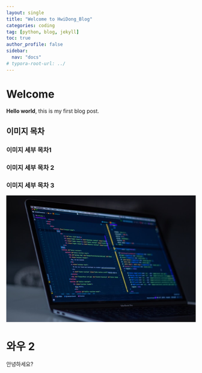 ```yaml
---
layout: single
title: "Welcome to HwiDong_Blog"
categories: coding
tag: [python, blog, jekyll]
toc: true
author_profile: false
sidebar:
  nav: "docs"
# typora-root-url: ../
---
```


# Welcome

**Hello world**, this is my first blog post.

## 이미지 목차

### 이미지 세부 목차1

### 이미지 세부 목차 2

### 이미지 세부 목차 3

![coding](/images/2023-03-26-first/coding-1679819718785-7.jpg)

# 와우 2

안녕하세요?
